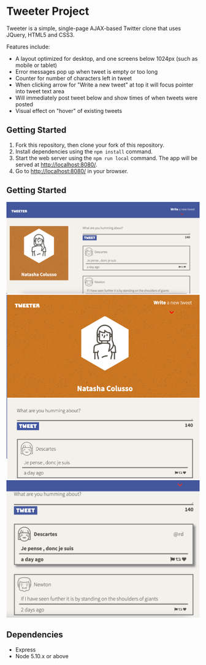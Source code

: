 # Tweeter Project

Tweeter is a simple, single-page AJAX-based Twitter clone that uses JQuery, HTML5 and CSS3.

Features include:

- A layout optimized for desktop, and one screens below 1024px (such as mobile or tablet)
- Error messages pop up when tweet is empty or too long
- Counter for number of characters left in tweet
- When clicking arrow for "Write a new tweet" at top it will focus pointer into tweet text area
- Will immediately post tweet below and show times of when tweets were posted
- Visual effect on "hover" of existing tweets

## Getting Started

1. Fork this repository, then clone your fork of this repository.
2. Install dependencies using the `npm install` command.
3. Start the web server using the `npm run local` command. The app will be served at <http://localhost:8080/>.
4. Go to <http://localhost:8080/> in your browser.

## Getting Started
!["Screenshot of 'desktop' layout"](https://github.com/NColusso/tweeter/blob/master/public/images/desktop.png?raw=true)
!["Screenshot of 'mobile' layout"](https://github.com/NColusso/tweeter/blob/master/public/images/mobile.png?raw=true)
!["Screenshot of hover effects"](https://github.com/NColusso/tweeter/blob/master/public/images/hover.png?raw=true)

## Dependencies

- Express
- Node 5.10.x or above